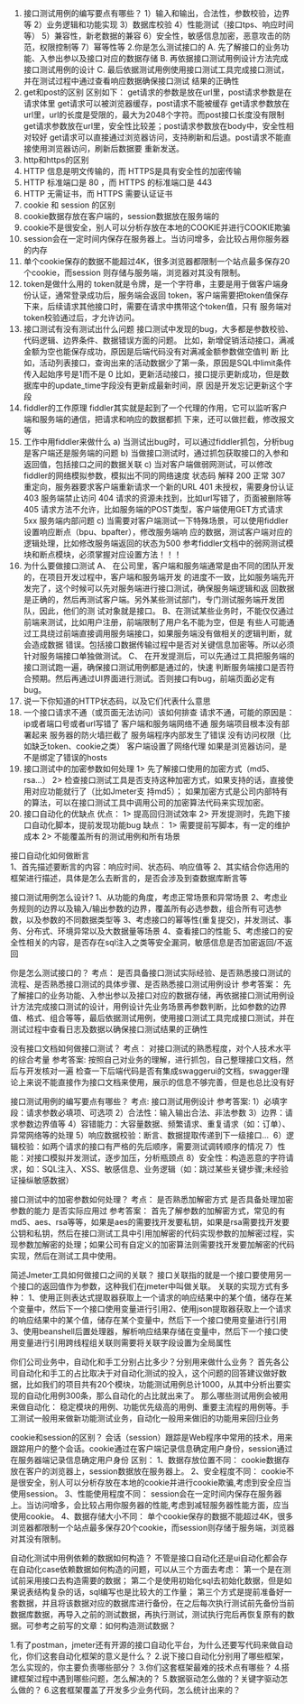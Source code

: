 1. 接口测试用例的编写要点有哪些？
1）输入和输出，合法性，参数校验，边界等
2）业务逻辑和功能实现
3）数据库校验
4）性能测试（接口tps、响应时间等）
5）兼容性，新老数据的兼容
6）安全性，敏感信息加密，恶意攻击的防范，权限控制等
7）幂等性等
2.你是怎么测试接口的
A. 先了解接口的业务功能、入参出参以及接口对应的数据存储
B. 再依据接口测试用例设计方法完成接口测试用例的设计
C. 最后依据测试用例使用接口测试工具完成接口测试，并在测试过程中通过查看响应数据确保接口测试
结果的正确性
3. get和post的区别
区别如下：
get请求的参数是放在url里，post请求参数是在请求体里
get请求可以被浏览器缓存，post请求不能被缓存
get请求参数放在url里，url的长度是受限的，最大为2048个字符。而post接口长度没有限制
get请求参数放在url里，安全性比较差；post请求参数放在body中，安全性相对较好
get请求可以直接通过浏览器访问，支持刷新和后退。post请求不能直接使用浏览器访问，刷新后数据要
重新发送。
4. http和https的区别
1. HTTP 信息是明文传输的，而 HTTPS是具有安全性的加密传输
2. HTTP 标准端口是 80 ，而 HTTPS 的标准端口是 443
3. HTTP 无需证书，而 HTTPS 需要认证证书
5. cookie 和 session 的区别
1. cookie数据存放在客户端的，session数据放在服务端的
2. cookie不是很安全，别人可以分析存放在本地的COOKIE并进行COOKIE欺骗
3. session会在一定时间内保存在服务器上。当访问增多，会比较占用你服务器的内存
4. 单个cookie保存的数据不能超过4K，很多浏览器都限制一个站点最多保存20个cookie，而session
则存储与服务端，浏览器对其没有限制。
6. token是做什么用的
token就是令牌，是一个字符串，主要是用于做客户端身份认证，通常登录成功后，服务端会返回
token，客户端需要把token值保存下来，后续请求其他接口时，需要在请求中携带这个token值，只有
服务端对token校验通过后，才允许访问。
7. 接口测试有没有测试出什么问题
接口测试中发现的bug，大多都是参数校验、代码逻辑、边界条件、数据错误方面的问题。
比如，新增促销活动接口，满减金额为空也能保存成功，原因是后端代码没有对满减金额参数做空值判
断
比如，活动列表接口，查询出来的活动数据少了第一条，原因是SQL中limit条件传入起始序号是1而不是
0
比如，更新活动接口，接口提示更新成功，但是数据库中的update_time字段没有更新成最新时间，原
因是开发忘记更新这个字段
8. fiddler的工作原理
fiddler其实就是起到了一个代理的作用，它可以监听客户端和服务端的通信，把请求和响应的数据都抓
下来，还可以做拦截，修改报文等
9. 工作中用fiddler来做什么
a) 当测试出bug时，可以通过fiddler抓包，分析bug是客户端还是服务端的问题
b) 当做接口测试时，通过抓包获取接口的入参和返回值，包括接口之间的数据关联
c) 当对客户端做弱网测试，可以修改fiddler的网络模拟参数，模拟出不同的网络速度
状态码 解释
200 正常
307 重定向，服务器要求客户端重新请求一个新的URL
401 未授权，需要身份认证
403 服务端禁止访问
404 请求的资源未找到，比如url写错了，页面被删除等
405 请求方法不允许，比如服务端的POST类型，客户端使用GET方式请求
5xx 服务端内部问题
c) 当需要对客户端测试一下特殊场景，可以使用fiddler设置响应断点（bpu、bpafter），修改服务端响
应的数据，测试客户端对应的逻辑处理，比如修改服务端返回的状态为500
参考fiddler文档中的弱网测试模块和断点模块，必须掌握对应设置方法！！！
10. 为什么要做接口测试
A、 在公司里，客户端和服务端通常是由不同的团队开发的，在项目开发过程中，客户端和服务端开发
的进度不一致，比如服务端先开发完了，这个时候可以先对服务端进行接口测试，确保服务端逻辑和返
回数据是正确的，然后再测试客户端。另外某些测试部门，专门测试服务端开发团队，因此，他们的测
试对象就是接口。
B、在测试某些业务时，不能仅仅通过前端来测试，比如用户注册，前端限制了用户名不能为空，但是
有些人可能通过工具绕过前端直接调用服务端接口，如果服务端没有做相关的逻辑判断，就会造成数据
错误。包括接口数据传输过程中是否对关键信息加密等。所以必须针对服务端接口单独做测试。
C、 在开发提测后，可以先通过工具把服务端的接口测试跑一遍，确保接口测试用例都是通过的，快速
判断服务端接口是否符合预期。然后再通过UI界面进行测试。否则接口有bug，前端页面必定有bug。
11. 说一下你知道的HTTP状态码，以及它们代表什么意思
12. 一个接口请求不通（或页面无法访问）该如何排查
请求不通，可能的原因是：
ip或者端口号或者url写错了
客户端和服务端网络不通
服务端项目根本没有部署起来
服务器的防火墙拦截了
服务端程序内部发生了错误
没有访问权限（比如缺乏token、cookie之类）
客户端设置了网络代理
如果是浏览器访问，是不是绑定了错误的hosts
13. 接口测试中的加密参数如何处理
1> 先了解接口使用的加密方式（md5、rsa…）
2> 检查接口测试工具是否支持这种加密方式，如果支持的话，直接使用对应功能就行了（比如Jmeter支
持md5）；
如果加密方式是公司内部特有的算法，可以在接口测试工具中调用公司的加密算法代码来实现加密。
14. 接口自动化的优缺点
优点：
1> 提高回归测试效率
2> 开发提测时，先跑下接口自动化脚本，提前发现功能bug
缺点：
1> 需要提前写脚本，有一定的维护成本
2> 不能覆盖所有的测试用例和所有场景

接口自动化如何做断言  
1、首先描述要断言的内容：响应时间、状态码、响应值等
2、其实结合你选用的框架进行描述，具体是怎么去断言的，是否会涉及到查数据库断言等
 
接口测试用例怎么设计?
1、从功能的角度，考虑正常场景和异常场景
2、考虑业务规则的边界以及输入/输出参数的边界，覆盖所有必选参数，组合所有可选参数，以及参数的不同数据类型等
3、考虑接口的幂等性(重复提交)，并发测试、事务、分布式、环境异常以及大数据量等场景
4、查看接口的性能
5、考虑接口的安全性相关的内容，是否存在sql注入之类等安全漏洞，敏感信息是否加密返回/不返回

你是怎么测试接口的？
考点：
是否具备接口测试实际经验、是否熟悉接口测试的流程、是否熟悉接口测试的具体步骤、是否熟悉接口测试用例设计
参考答案：
先了解接口的业务功能、入参出参以及接口对应的数据存储，再依据接口测试用例设计方法完成接口测试的设计，用例设计先业务场景再参数判断，比如参数的边界值、格式、组合等等，最后依据测试用例，使用接口测试工具完成接口测试，并在测试过程中查看日志及数据以确保接口测试结果的正确性

没有接口文档如何做接口测试？
考点：
对接口测试的熟悉程度，对个人技术水平的综合考量
参考答案:
按照自己对业务的理解，进行抓包，自己整理接口文档，然后与开发核对一遍
检查一下后端代码是否有集成swaggerui的文档，swagger理论上来说不能直接作为接口文档来使用，展示的信息不够完善，但是也总比没有好

接口测试用例的编写要点有哪些？
考点:
接口测试用例设计
参考答案:
1）必填字段：请求参数必填项、可选项
2）合法性：输入输出合法、非法参数
3）边界：请求参数边界值等
4）容错能力：大容量数据、频繁请求、重复请求（如：订单）、异常网络等的处理
5）响应数据校验：断言、数据提取传递到下一级接口… 
6）逻辑校验：如两个请求的接口有严格的先后顺序，需要测试调转顺序的情况
7）性能：对接口模拟并发测试，逐步加压，分析瓶颈点
8）安全性：构造恶意的字符请求，如：SQL注入、XSS、敏感信息、业务逻辑（如：跳过某些关键步骤;未经验证操纵敏感数据）
 

接口测试中的加密参数如何处理？
考点：
是否熟悉加解密方式
是否具备处理加密参数的能力
是否实际应用过
参考答案：
首先了解参数的加解密方式，常见的有md5、aes、rsa等等，如果是aes的需要找开发要私钥，如果是rsa需要找开发要公钥和私钥，然后在接口测试工具中引用加解密的代码实现参数的加解密过程，实现参数加解密的处理；如果公司有自定义的加密算法则需要找开发要加解密的代码实现，然后在测试工具中使用。
  
简述Jmeter工具如何做接口之间的关联？
接口关联指的就是一个接口要使用另一个接口的返回值作为参数，这种我们在jmeter中叫做关联。
关联的实现方式有多种：
1、使用正则表达式提取器获取上一个请求的响应结果中的某个值，储存在某个变量中，然后下一个接口使用变量进行引用
​2、使用json提取器获取上一个请求的响应结果中的某个值，储存在某个变量中，然后下一个接口使用变量进行引用
3、使用beanshell后置处理器，解析响应结果存储在变量中，然后下一个接口使用变量进行引用
​跨线程组关联则需要将关联字段设置为全局属性
 

你们公司业务中，自动化和手工分别占比多少？分别用来做什么业务？
首先各公司自动化和手工的占比取决于对自动化测试的投入，这个问题的回答建议做好数据，比如我们的项目共有20个模块，功能测试用例总计1000，从其中分析出要实现的自动化用例300条，那么自动化的占比就出来了。
那么哪些测试用例会被用来做自动化：
稳定模块的用例、功能优先级高的用例、重要主流程的用例等。
​手工测试一般用来做新功能测试业务，自动化一般用来做旧的功能用来回归业务
  
cookie和session的区别？
会话（session）跟踪是Web程序中常用的技术，用来跟踪用户的整个会话。cookie通过在客户端记录信息确定用户身份，session通过在服务器端记录信息确定用户身份
区别：
1、数据存放位置不同：
cookie数据存放在客户的浏览器上，session数据放在服务器上。
2、安全程度不同：
cookie不是很安全，别人可以分析存放在本地的cookie并进行cookie欺骗,考虑到安全应当使用session。 
3、性能使用程度不同：
session会在一定时间内保存在服务器上。当访问增多，会比较占用你服务器的性能,考虑到减轻服务器性能方面，应当使用cookie。
4、数据存储大小不同：
单个cookie保存的数据不能超过4K，很多浏览器都限制一个站点最多保存20个cookie，而session则存储于服务端，浏览器对其没有限制。

自动化测试中用例依赖的数据如何构造？
不管是接口自动化还是ui自动化都会存在自动化case依赖数据如何构造的问题，可以从三个方面去考虑：
第一个是​在测试前采用接口去构造需要的数据；
第二个是使用初始化sql去初始化数据，但是如果说表结构复杂的话，sql编写也是比较大的工作量；
第三个方式是提前准备好一套数据，并且将该数据对应的数据库进行备份，在之后每次执行测试前先备份当前数据库数据，再导入之前的测试数据，再执行测试，测试执行完后再恢复原有的数据。
​可参考之前写的文章：​如何构造测试数据？
  
 1.有了postman，jmeter还有开源的接口自动化平台，为什么还要写代码来做自动化，你们这套自动化框架的意义是什么？
2.说下接口自动化分别用了哪些框架，怎么实现的，你主要负责哪些部分？
3.你们这套框架最难的技术点有哪些？
4.搭建框架过程中遇到哪些问题，怎么解决的？
5.数据驱动怎么做的？关键字驱动怎么做的？
6.这套框架覆盖了开发多少业务代码，怎么统计出来的？